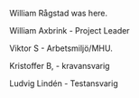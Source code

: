 William Rågstad was here.

William Axbrink - Project Leader

Viktor S - Arbetsmiljö/MHU.

Kristoffer B, - kravansvarig

Ludvig Lindén - Testansvarig
